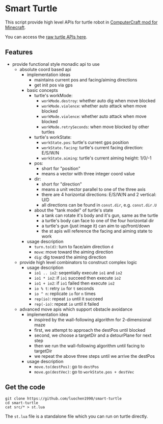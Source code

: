 Smart Turtle
============

This script provide high level APIs for turtle robot in [ComputerCraft mod for Minecraft](https://github.com/dan200/ComputerCraft).

You can access the [raw turtle APIs here](http://www.computercraft.info/wiki/Turtle_(API)).

Features
--------

* provide functional style monadic api to use
    - absolute coord based api
        * implementation ideas
            - maintains current pos and facing/aiming directions
            - get init pos via gps
        * basic concepts
            - turtle's workMode:
                * `workMode.destroy`: whether auto dig when move blocked
                * `workMode.violence`: whether auto attack when move blocked
                * `workMode.violence`: whether auto attack when move blocked
                * `workMode.retrySeconds`: when move blocked by other turtles
            - turtle's workState:
                * `workState.pos`: turtle's current gps position
                * `workState.facing`: turtle's current facing direction: E/S/W/N
                * `workState.aiming`: turtle's current aiming height: 1/0/-1
            - pos:
                * short for "position"
                * means a vector with three integer coord value
            - dir:
                * short for "direction"
                * means a unit vector parallel to one of the three axis
                * there are 4 horizontal directions: E/S/W/N and 2 vertical: U/D
                * all directions can be found in `const.dir`, e.g. `const.dir.U`
            - about the "tank model" of turtle's state
                * a tank can rotate it's body and it's gun, same as the turtle
                * a turtle's body can face to one of the four horizontal dir
                * a turtle's gun (just image it) can aim to up/front/down
                * the st apis will reference the facing and aiming state to work
        * usage description
            - `turn.to(d)`: turn to face/aim direction `d`
            - `move`: move toward the aiming direction
            - `dig`: dig toward the aiming direction
    - provide high level combinators to construct complex logic
        * usage description
            - `io1 .. io2`: seqentially execute `io1` and `io2`
            - `io1 * io2`: if `io1` succeed then execute `io2`
            - `io1 + io2`: if `io1` failed then execute `io2`
            - `io % t`: retry `io` for `t` seconds
            - `io ^ n`: replicate `io` for `n` times
            - `rep(io)`: repeat `io` until it succeed
            - `rep(-io)`: repeat `io` until it failed
    - advanced move apis which support obstacle avoidance
        * implementation idea
            - inspired by the wall-following algorithm for 2-dimensional maze
            - first, we attempt to approach the destPos until blocked
            - second, we choose a targetDir and a detourPlane for next step
            - then we run the wall-following algorithm until facing to targetDir
            - we repeat the above three steps until we arrive the destPos
        * usage description
            - `move.to(destPos)`: go to `destPos`
            - `move.go(destVec)`: go to `workState.pos + destVec`

Get the code
------------

```
git clone https://github.com/luochen1990/smart-turtle
cd smart-turtle
cat src/* > st.lua
```

The `st.lua` file is a standalone file which you can run on turtle directly.

